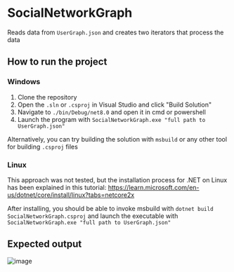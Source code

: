 # SocialNetworkGraph

Reads data from `UserGraph.json` and creates two iterators that process the data

## How to run the project
### Windows
1. Clone the repository
2. Open the `.sln` or `.csproj` in Visual Studio and click "Build Solution"
3. Navigate to `./bin/Debug/net8.0` and open it in cmd or powershell
4. Launch the program with `SocialNetworkGraph.exe "full path to UserGraph.json"`

Alternatively, you can try building the solution with `msbuild` or any other tool for building `.csproj` files
### Linux
This approach was not tested, but the installation process for .NET on Linux has been explained in this tutorial: https://learn.microsoft.com/en-us/dotnet/core/install/linux?tabs=netcore2x

After installing, you should be able to invoke msbuild with `dotnet build SocialNetworkGraph.csproj` and launch the executable with `SocialNetworkGraph.exe "full path to UserGraph.json"`


## Expected output
![image](https://github.com/user-attachments/assets/f1d1393b-b23f-4644-a91c-70f3e13ae377)
